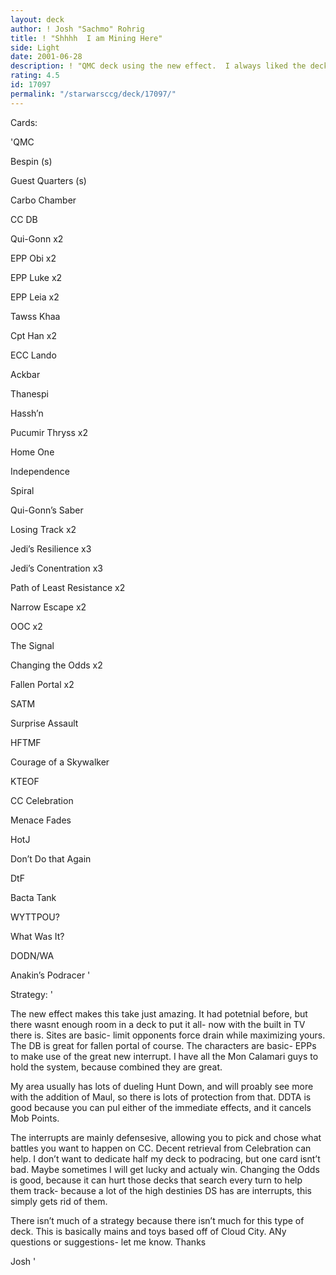 ```yaml
---
layout: deck
author: ! Josh "Sachmo" Rohrig
title: ! "Shhhh  I am Mining Here"
side: Light
date: 2001-06-28
description: ! "QMC deck using the new effect.  I always liked the deck, so I thought I would give it a shot."
rating: 4.5
id: 17097
permalink: "/starwarsccg/deck/17097/"
---
```

Cards: 

'QMC


Bespin (s)

Guest Quarters  (s)

Carbo Chamber

CC DB


Qui-Gonn x2

EPP Obi x2

EPP Luke x2

EPP Leia x2

Tawss Khaa

Cpt Han x2

ECC Lando

Ackbar

Thanespi

Hassh’n

Pucumir Thryss x2


Home One

Independence

Spiral


Qui-Gonn’s Saber


Losing Track x2

Jedi’s Resilience x3

Jedi’s Conentration x3

Path of Least Resistance x2

Narrow Escape x2

OOC x2

The Signal

Changing the Odds x2

Fallen Portal x2

SATM

Surprise Assault

HFTMF

Courage of a Skywalker


KTEOF

CC Celebration

Menace Fades

HotJ

Don’t Do that Again

DtF

Bacta Tank

WYTTPOU?

What Was It?

DODN/WA


Anakin’s Podracer '

Strategy: '

The new effect makes this take just amazing.  It had potetnial before, but there wasnt enough room in a deck to put it all- now with the built in TV there is.  Sites are basic- limit opponents force drain while maximizing yours.  The  DB is great for fallen portal of course.  The characters are basic- EPPs to make use of the great new interrupt.  I have all the Mon Calamari guys to hold the system, because combined they are great.


My area usually has lots of dueling Hunt Down, and will proably see more with the addition of Maul, so there is lots of protection from that.  DDTA is good because you can pul either of the immediate effects, and it cancels Mob Points.


The interrupts are mainly defensesive, allowing you to pick and chose what battles you want to happen on CC.  Decent retrieval from Celebration can help.  I don’t want to dedicate half my deck to podracing, but one card isnt’t bad.  Maybe sometimes I will get lucky and actualy win.  Changing the Odds is good, because it can hurt those decks that search every turn to help them track- because a lot of the high destinies DS has are interrupts, this simply gets rid of them.  


There isn’t much  of a strategy because there isn’t much for this type of deck.  This is basically mains and toys based off of Cloud City.  ANy questions or suggestions- let me know.  Thanks


Josh '
